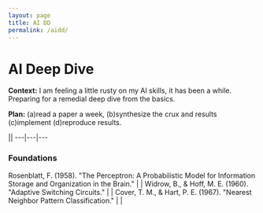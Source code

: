 ```yaml
---
layout: page
title: AI DD
permalink: /aidd/
---
```


# AI Deep Dive

**Context:** I am feeling a little rusty on my AI skills, it has been a while. Preparing for a remedial deep dive from the basics. 

**Plan:** (a)read a paper a week, (b)synthesize the crux and results (c)implement (d)reproduce results.


||
---|---|---    
### Foundations
Rosenblatt, F. (1958). "The Perceptron: A Probabilistic Model for Information Storage and Organization in the Brain." <a href="https://doi.org/10.1037/h0042519"><i class="fa-solid fa-link"></i></a> | <i class="fa-solid fa-feather"></i> | <i class="fa-solid fa-code"></i> 
Widrow, B., & Hoff, M. E. (1960). "Adaptive Switching Circuits." | |
Cover, T. M., & Hart, P. E. (1967). "Nearest Neighbor Pattern Classification." | |

